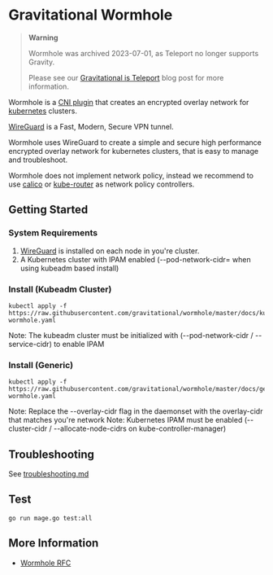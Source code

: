# Gravitational Wormhole
> **Warning**
> 
> Wormhole was archived 2023-07-01, as Teleport no longer supports Gravity.
>
> Please see our [Gravitational is Teleport](https://goteleport.com/blog/gravitational-is-teleport/)
> blog post for more information.

Wormhole is a [CNI plugin](https://github.com/containernetworking/cni) that creates an encrypted overlay network for [kubernetes](https://kubernetes.io) clusters.

[WireGuard](https://www.wireguard.com) is a Fast, Modern, Secure VPN tunnel.

Wormhole uses WireGuard to create a simple and secure high performance encrypted overlay network for kubernetes clusters, that is easy to manage and troubleshoot.

Wormhole does not implement network policy, instead we recommend to use [calico](https://github.com/projectcalico/calico) or [kube-router](https://github.com/cloudnativelabs/kube-router) as network policy controllers.

## Getting Started

### System Requirements
1. [WireGuard](https://www.wireguard.com/install/) is installed on each node in you're cluster.
2. A Kubernetes cluster with IPAM enabled (--pod-network-cidr= when using kubeadm based install)

### Install (Kubeadm Cluster)
```console
kubectl apply -f https://raw.githubusercontent.com/gravitational/wormhole/master/docs/kube-wormhole.yaml
```

Note: The kubeadm cluster must be initialized with (--pod-network-cidr / --service-cidr) to enable IPAM

### Install (Generic)
```console
kubectl apply -f https://raw.githubusercontent.com/gravitational/wormhole/master/docs/generic-wormhole.yaml
```

Note: Replace the --overlay-cidr flag in the daemonset with the overlay-cidr that matches you're network
Note: Kubernetes IPAM must be enabled (--cluster-cidr / --allocate-node-cidrs on kube-controller-manager)

## Troubleshooting
See [troubleshooting.md](docs/troubleshooting.md)

## Test

```
go run mage.go test:all
```


## More Information
- [Wormhole RFC](docs/rfcs/0001-spec.md)
